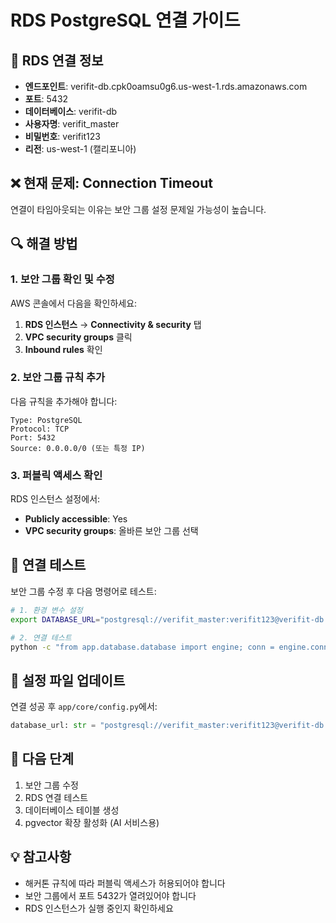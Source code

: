 # RDS PostgreSQL 연결 가이드

## 🔧 RDS 연결 정보
- **엔드포인트**: verifit-db.cpk0oamsu0g6.us-west-1.rds.amazonaws.com
- **포트**: 5432
- **데이터베이스**: verifit-db
- **사용자명**: verifit_master
- **비밀번호**: verifit123
- **리전**: us-west-1 (캘리포니아)

## ❌ 현재 문제: Connection Timeout

연결이 타임아웃되는 이유는 보안 그룹 설정 문제일 가능성이 높습니다.

## 🔍 해결 방법

### 1. 보안 그룹 확인 및 수정

AWS 콘솔에서 다음을 확인하세요:

1. **RDS 인스턴스** → **Connectivity & security** 탭
2. **VPC security groups** 클릭
3. **Inbound rules** 확인

### 2. 보안 그룹 규칙 추가

다음 규칙을 추가해야 합니다:

```
Type: PostgreSQL
Protocol: TCP
Port: 5432
Source: 0.0.0.0/0 (또는 특정 IP)
```

### 3. 퍼블릭 액세스 확인

RDS 인스턴스 설정에서:
- **Publicly accessible**: Yes
- **VPC security groups**: 올바른 보안 그룹 선택

## 🧪 연결 테스트

보안 그룹 수정 후 다음 명령어로 테스트:

```bash
# 1. 환경 변수 설정
export DATABASE_URL="postgresql://verifit_master:verifit123@verifit-db.cpk0oamsu0g6.us-west-1.rds.amazonaws.com:5432/verifit-db"

# 2. 연결 테스트
python -c "from app.database.database import engine; conn = engine.connect(); print('RDS 연결 성공!'); conn.close()"
```

## 📝 설정 파일 업데이트

연결 성공 후 `app/core/config.py`에서:

```python
database_url: str = "postgresql://verifit_master:verifit123@verifit-db.cpk0oamsu0g6.us-west-1.rds.amazonaws.com:5432/verifit-db"
```

## 🚀 다음 단계

1. 보안 그룹 수정
2. RDS 연결 테스트
3. 데이터베이스 테이블 생성
4. pgvector 확장 활성화 (AI 서비스용)

## 💡 참고사항

- 해커톤 규칙에 따라 퍼블릭 액세스가 허용되어야 합니다
- 보안 그룹에서 포트 5432가 열려있어야 합니다
- RDS 인스턴스가 실행 중인지 확인하세요

